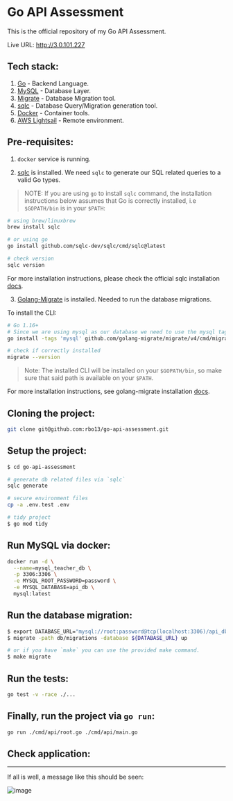 # Go API Assessment

This is the official repository of my Go API Assessment.

Live URL: http://3.0.101.227

## Tech stack:

1.  [Go](https://go.dev) - Backend Language.
2.  [MySQL](https://www.mysql.com) - Database Layer.
3.  [Migrate](https://github.com/golang-migrate/migrate) - Database Migration tool.
4.  [sqlc](https://sqlc.dev) - Database Query/Migration generation tool.
5.  [Docker](https://www.docker.com) - Container tools.
6.  [AWS Lightsail](https://aws.amazon.com/lightsail) - Remote environment.

## Pre-requisites:

1.  `docker` service is running.

2.  [sqlc](https://sqlc.dev) is installed. We need `sqlc` to generate our SQL related queries to a valid Go types.

> NOTE: If you are using `go` to install `sqlc` command, the installation instructions below assumes that Go is correctly installed, i.e `$GOPATH/bin` is in your `$PATH`:

```bash
# using brew/linuxbrew
brew install sqlc

# or using go
go install github.com/sqlc-dev/sqlc/cmd/sqlc@latest

# check version
sqlc version
```

For more installation instructions, please check the official sqlc installation [docs](https://docs.sqlc.dev/en/stable/overview/install.html).

3.  [Golang-Migrate](https://github.com/golang-migrate/migrate) is installed. Needed to run the database migrations.

To install the CLI:

```bash
# Go 1.16+
# Since we are using mysql as our database we need to use the mysql tag.
go install -tags 'mysql' github.com/golang-migrate/migrate/v4/cmd/migrate@latest

# check if correctly installed
migrate --version
```

> Note: The installed CLI will be installed on your `$GOPATH/bin`, so make sure that said path is available on your `$PATH`.

For more installation instructions, see golang-migrate installation [docs](https://github.com/golang-migrate/migrate/tree/master/cmd/migrate).

## Cloning the project:

```bash
git clone git@github.com:rbo13/go-api-assessment.git
```

## Setup the project:

```bash
$ cd go-api-assessment

# generate db related files via `sqlc`
sqlc generate

# secure environment files
cp -a .env.test .env

# tidy project
$ go mod tidy
```

## Run MySQL via docker:

```bash
docker run -d \
  --name=mysql_teacher_db \
  -p 3306:3306 \
  -e MYSQL_ROOT_PASSWORD=password \
  -e MYSQL_DATABASE=api_db \
  mysql:latest
```

## Run the database migration:

```bash
$ export DATABASE_URL="mysql://root:password@tcp(localhost:3306)/api_db?parseTime=true&loc=Local"
$ migrate -path db/migrations -database ${DATABASE_URL} up

# or if you have `make` you can use the provided make command.
$ make migrate
```

## Run the tests:
```bash
go test -v -race ./...
```

## Finally, run the project via `go run`:

```bash
go run ./cmd/api/root.go ./cmd/api/main.go
```

## Check application:

---
If all is well, a message like this should be seen:

![image](https://github.com/rbo13/go-api-assessment/assets/10726631/465bf0b1-4bc9-411a-a3c7-cd0f474bfe29)